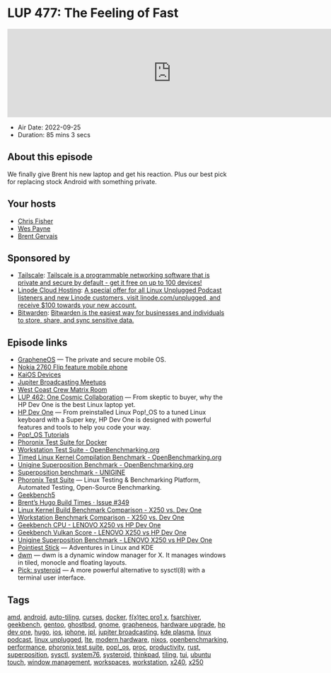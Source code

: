 # LUP 477: The Feeling of Fast

<iframe src="https://player.fireside.fm/v2/RUkczH-V+WPYFMuuR?theme=dark" width="740" height="200" frameborder="0" scrolling="no"></iframe>

* Air Date: 2022-09-25
* Duration: 85 mins 3 secs

## About this episode

We finally give Brent his new laptop and get his reaction. Plus our best pick for replacing stock Android with something private.

## Your hosts
* [Chris Fisher](https://linuxunplugged.com/hosts/chrislas)
* [Wes Payne](https://linuxunplugged.com/hosts/wes)
* [Brent Gervais](https://linuxunplugged.com/hosts/brent)

## Sponsored by

  * [Tailscale](http://tailscale.com/linuxunplugged): [Tailscale is a programmable networking software that is private and secure by default - get it free on up to 100 devices!](http://tailscale.com/linuxunplugged)
  * [Linode Cloud Hosting](https://linode.com/unplugged): [A special offer for all Linux Unplugged Podcast listeners and new Linode customers, visit linode.com/unplugged, and receive $100 towards your new account. ](https://linode.com/unplugged)
  * [Bitwarden](https://bitwarden.com/linux): [Bitwarden is the easiest way for businesses and individuals to store, share, and sync sensitive data.](https://bitwarden.com/linux)



## Episode links

  * [GrapheneOS](https://grapheneos.org/ "GrapheneOS") — The private and secure mobile OS.
  * [Nokia 2760 Flip feature mobile phone](https://www.nokia.com/phones/en_us/nokia-2760-flip?sku=GPNKN139DCGBB "Nokia 2760 Flip feature mobile phone")
  * [KaiOS Devices](https://www.kaiostech.com/explore/devices/ "KaiOS Devices")
  * [Jupiter Broadcasting Meetups](http://meetup.com/jupiterbroadcasting "Jupiter Broadcasting Meetups")
  * [West Coast Crew Matrix Room](https://bit.ly/westcoastcrew "West Coast Crew Matrix Room")
  * [LUP 462: One Cosmic Collaboration](https://linuxunplugged.com/462 "LUP 462: One Cosmic Collaboration") — From skeptic to buyer, why the HP Dev One is the best Linux laptop yet.
  * [HP Dev One](https://hpdevone.com/ "HP Dev One") — From preinstalled Linux Pop!_OS to a tuned Linux keyboard with a Super key, HP Dev One is designed with powerful features and tools to help you code your way.
  * [Pop!_OS Tutorials](https://support.system76.com/articles/pop-basics/ "Pop!_OS Tutorials")
  * [Phoronix Test Suite for Docker](https://hub.docker.com/r/phoronix/pts/ "Phoronix Test Suite for Docker")
  * [Workstation Test Suite - OpenBenchmarking.org](https://openbenchmarking.org/suite/pts/workstation "Workstation Test Suite - OpenBenchmarking.org")
  * [Timed Linux Kernel Compilation Benchmark - OpenBenchmarking.org](https://openbenchmarking.org/test/pts/build-linux-kernel "Timed Linux Kernel Compilation Benchmark - OpenBenchmarking.org")
  * [Unigine Superposition Benchmark - OpenBenchmarking.org](https://openbenchmarking.org/test/pts/unigine-super "Unigine Superposition Benchmark - OpenBenchmarking.org")
  * [Superposition benchmark - UNIGINE](https://benchmark.unigine.com/superposition "Superposition benchmark - UNIGINE")
  * [Phoronix Test Suite](https://www.phoronix-test-suite.com/ "Phoronix Test Suite") — Linux Testing & Benchmarking Platform, Automated Testing, Open-Source Benchmarking.
  * [Geekbench5](https://www.geekbench.com/ "Geekbench5")
  * [Brent’s Hugo Build Times · Issue #349](https://github.com/JupiterBroadcasting/jupiterbroadcasting.com/issues/349 "Brent’s Hugo Build Times · Issue #349")
  * [Linux Kernel Build Benchmark Comparison - X250 vs. Dev One](https://openbenchmarking.org/result/2209152-NE-X250KERNE55,2209156-NE-DEVONE64K00/ "Linux Kernel Build Benchmark Comparison - X250 vs. Dev One")
  * [Workstation Benchmark Comparison - X250 vs. Dev One](https://openbenchmarking.org/result/2209158-NE-X2506857523,2209154-NE-DEVONE64W35,2209147-NE-DEVONE30330 "Workstation Benchmark Comparison - X250 vs. Dev One")
  * [Geekbench CPU - LENOVO X250 vs HP Dev One](https://browser.geekbench.com/v5/cpu/compare/17296471?baseline=17296250 "Geekbench CPU - LENOVO X250 vs HP Dev One")
  * [Geekbench Vulkan Score - LENOVO X250 vs HP Dev One](https://browser.geekbench.com/v5/compute/compare/5490525?baseline=5490474 "Geekbench Vulkan Score - LENOVO X250 vs HP Dev One")
  * [Unigine Superposition Benchmark - LENOVO X250 vs HP Dev One](https://openbenchmarking.org/result/2209164-NE-DEVONEGPU82,2209183-NE-X250GPUSU73 "Unigine Superposition Benchmark - LENOVO X250 vs HP Dev One")
  * [Pointiest Stick](https://pointieststick.com/ "Pointiest Stick") — Adventures in Linux and KDE
  * [dwm](https://dwm.suckless.org/ "dwm") — dwm is a dynamic window manager for X. It manages windows in tiled, monocle and floating layouts.
  * [Pick: systeroid](https://github.com/orhun/systeroid "Pick: systeroid") — A more powerful alternative to sysctl(8) with a terminal user interface.



## Tags

[amd](https://linuxunplugged.com/tags/amd), [android](https://linuxunplugged.com/tags/android), [auto-tiling](https://linuxunplugged.com/tags/auto-tiling), [curses](https://linuxunplugged.com/tags/curses), [docker](https://linuxunplugged.com/tags/docker), [f(x)tec pro1 x](https://linuxunplugged.com/tags/f(x)tec%20pro1%20x), [fsarchiver](https://linuxunplugged.com/tags/fsarchiver), [geekbench](https://linuxunplugged.com/tags/geekbench), [gentoo](https://linuxunplugged.com/tags/gentoo), [ghostbsd](https://linuxunplugged.com/tags/ghostbsd), [gnome](https://linuxunplugged.com/tags/gnome), [grapheneos](https://linuxunplugged.com/tags/grapheneos), [hardware upgrade](https://linuxunplugged.com/tags/hardware%20upgrade), [hp dev one](https://linuxunplugged.com/tags/hp%20dev%20one), [hugo](https://linuxunplugged.com/tags/hugo), [ios](https://linuxunplugged.com/tags/ios), [iphone](https://linuxunplugged.com/tags/iphone), [jpl](https://linuxunplugged.com/tags/jpl), [jupiter broadcasting](https://linuxunplugged.com/tags/jupiter%20broadcasting), [kde plasma](https://linuxunplugged.com/tags/kde%20plasma), [linux podcast](https://linuxunplugged.com/tags/linux%20podcast), [linux unplugged](https://linuxunplugged.com/tags/linux%20unplugged), [lte](https://linuxunplugged.com/tags/lte), [modern hardware](https://linuxunplugged.com/tags/modern%20hardware), [nixos](https://linuxunplugged.com/tags/nixos), [openbenchmarking](https://linuxunplugged.com/tags/openbenchmarking), [performance](https://linuxunplugged.com/tags/performance), [phoronix test suite](https://linuxunplugged.com/tags/phoronix%20test%20suite), [pop!_os](https://linuxunplugged.com/tags/pop!_os), [proc](https://linuxunplugged.com/tags/proc), [productivity](https://linuxunplugged.com/tags/productivity), [rust](https://linuxunplugged.com/tags/rust), [superposition](https://linuxunplugged.com/tags/superposition), [sysctl](https://linuxunplugged.com/tags/sysctl), [system76](https://linuxunplugged.com/tags/system76), [systeroid](https://linuxunplugged.com/tags/systeroid), [thinkpad](https://linuxunplugged.com/tags/thinkpad), [tiling](https://linuxunplugged.com/tags/tiling), [tui](https://linuxunplugged.com/tags/tui), [ubuntu touch](https://linuxunplugged.com/tags/ubuntu%20touch), [window management](https://linuxunplugged.com/tags/window%20management), [workspaces](https://linuxunplugged.com/tags/workspaces), [workstation](https://linuxunplugged.com/tags/workstation), [x240](https://linuxunplugged.com/tags/x240), [x250](https://linuxunplugged.com/tags/x250)